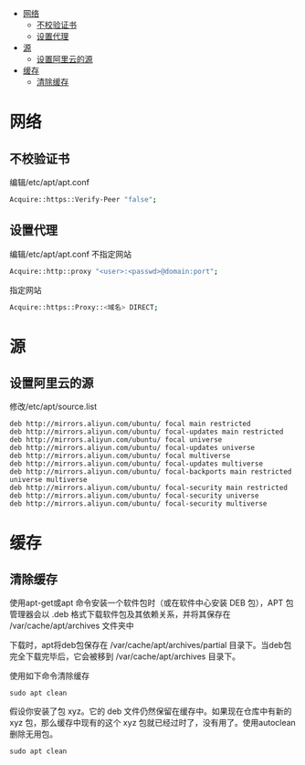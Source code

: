 
<!-- @import "[TOC]" {cmd="toc" depthFrom=1 depthTo=6 orderedList=false} -->

<!-- code_chunk_output -->

- [网络](#网络)
  - [不校验证书](#不校验证书)
  - [设置代理](#设置代理)
- [源](#源)
  - [设置阿里云的源](#设置阿里云的源)
- [缓存](#缓存)
  - [清除缓存](#清除缓存)

<!-- /code_chunk_output -->


# 网络

## 不校验证书
编辑/etc/apt/apt.conf
``` bash
Acquire::https::Verify-Peer "false";
```

## 设置代理
编辑/etc/apt/apt.conf
不指定网站
``` bash
Acquire::http::proxy "<user>:<passwd>@domain:port";
```
指定网站
``` bash
Acquire::https::Proxy::<域名> DIRECT;
```

# 源

## 设置阿里云的源
修改/etc/apt/source.list
```
deb http://mirrors.aliyun.com/ubuntu/ focal main restricted
deb http://mirrors.aliyun.com/ubuntu/ focal-updates main restricted
deb http://mirrors.aliyun.com/ubuntu/ focal universe
deb http://mirrors.aliyun.com/ubuntu/ focal-updates universe
deb http://mirrors.aliyun.com/ubuntu/ focal multiverse
deb http://mirrors.aliyun.com/ubuntu/ focal-updates multiverse
deb http://mirrors.aliyun.com/ubuntu/ focal-backports main restricted universe multiverse
deb http://mirrors.aliyun.com/ubuntu/ focal-security main restricted
deb http://mirrors.aliyun.com/ubuntu/ focal-security universe
deb http://mirrors.aliyun.com/ubuntu/ focal-security multiverse
```

# 缓存

## 清除缓存

使用apt-get或apt 命令安装一个软件包时（或在软件中心安装 DEB 包），APT 包管理器会以 .deb 格式下载软件包及其依赖关系，并将其保存在 /var/cache/apt/archives 文件夹中

下载时，apt将deb包保存在 /var/cache/apt/archives/partial 目录下。当deb包完全下载完毕后，它会被移到 /var/cache/apt/archives 目录下。

使用如下命令清除缓存
```
sudo apt clean
```

假设你安装了包 xyz。它的 deb 文件仍然保留在缓存中。如果现在仓库中有新的 xyz 包，那么缓存中现有的这个 xyz 包就已经过时了，没有用了。使用autoclean删除无用包。
```
sudo apt clean
```

